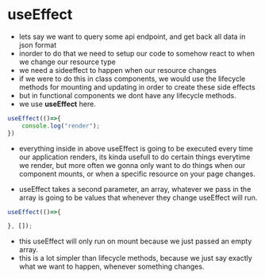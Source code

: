 # useEffect
- lets say we want to query some api endpoint, and get back all data in json format
- inorder to do that we need to setup our code to somehow react to when we change our resource type
- we need a sideeffect to happen when our resource changes
- if we were to do this in class components, we would use the lifecycle methods for mounting and updating in order to create these side effects
- but in functional components we dont have any lifecycle methods.
- we use **useEffect** here.

```javascript
useEffect(()=>{
    console.log("render");
})
```
- everything inside in above useEffect is going to be executed every time our application renders, its kinda usefull to do certain things everytime we render, but more often we gonna only want to do things when our component mounts, or when a specific resource on your page changes.

- useEffect takes a second parameter, an array, whatever we pass in the array is going to be values that whenever they change useEffect will run.

```javascript
useEffect(()=>{

}, []);
```
- this useEffect will only run on mount because we just passed an empty array.
- this is a lot simpler than lifecycle methods, because we just say exactly what we want to happen, whenever something changes.
